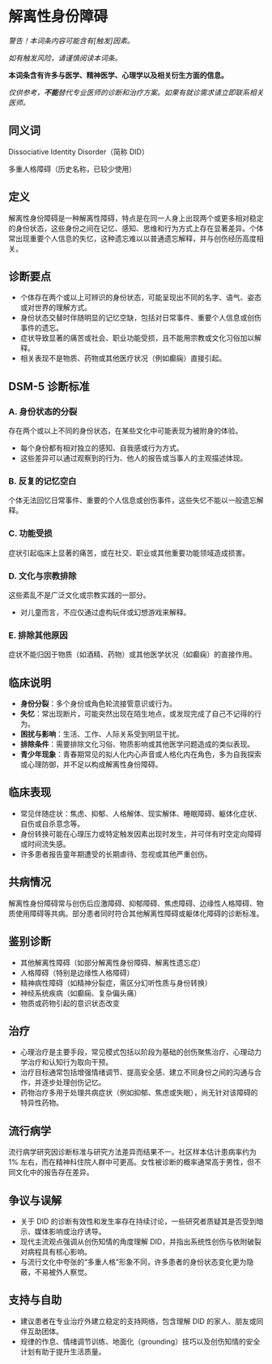 # 解离性身份障碍

**警告！本词条内容可能含有*[触发]*因素。**

_如有触发风险，请谨慎阅读本词条。_

**本词条含有许多与医学、精神医学、心理学以及相关衍生方面的信息。**

_仅供参考，**不能**替代专业医师的诊断和治疗方案。如果有就诊需求请立即联系相关医师。_

## 同义词

Dissociative Identity Disorder（简称 DID）

多重人格障碍（历史名称，已较少使用）

## 定义

解离性身份障碍是一种解离性障碍，特点是在同一人身上出现两个或更多相对稳定的身份状态，这些身份之间在记忆、感知、思维和行为方式上存在显著差异。个体常出现重要个人信息的失忆，这种遗忘难以以普通遗忘解释，并与创伤经历高度相关。

## 诊断要点

- 个体存在两个或以上可辨识的身份状态，可能呈现出不同的名字、语气、姿态或对世界的理解方式。
- 身份状态交替时伴随明显的记忆空缺，包括对日常事件、重要个人信息或创伤事件的遗忘。
- 症状导致显著的痛苦或社会、职业功能受损，且不能用宗教或文化习俗加以解释。
- 相关表现不是物质、药物或其他医疗状况（例如癫痫）直接引起。

## DSM-5 诊断标准

### A. 身份状态的分裂

存在两个或以上不同的身份状态，在某些文化中可能表现为被附身的体验。

- 每个身份都有相对独立的感知、自我感或行为方式。
- 这些差异可以通过观察到的行为、他人的报告或当事人的主观描述体现。

### B. 反复的记忆空白

个体无法回忆日常事件、重要的个人信息或创伤事件，这些失忆不能以一般遗忘解释。

### C. 功能受损

症状引起临床上显著的痛苦，或在社交、职业或其他重要功能领域造成损害。

### D. 文化与宗教排除

这些紊乱不是广泛文化或宗教实践的一部分。

- 对儿童而言，不应仅通过虚构玩伴或幻想游戏来解释。

### E. 排除其他原因

症状不能归因于物质（如酒精、药物）或其他医学状况（如癫痫）的直接作用。

## 临床说明

- **身份分裂**：多个身份或角色轮流接管意识或行为。
- **失忆**：常出现断片，可能突然出现在陌生地点，或发现完成了自己不记得的行为。
- **困扰与影响**：生活、工作、人际关系受到明显干扰。
- **排除条件**：需要排除文化习俗、物质影响或其他医学问题造成的类似表现。
- **青少年现象**：青春期常见的拟人化内心声音或人格化内在角色，多为自我探索或心理防御，并不足以构成解离性身份障碍。

## 临床表现

- 常见伴随症状：焦虑、抑郁、人格解体、现实解体、睡眠障碍、躯体化症状、自伤或自杀意念等。
- 身份转换可能在心理压力或特定触发因素出现时发生，并可伴有时空定向障碍或时间流失感。
- 许多患者报告童年期遭受的长期虐待、忽视或其他严重创伤。

## 共病情况

解离性身份障碍常与创伤后应激障碍、抑郁障碍、焦虑障碍、边缘性人格障碍、物质使用障碍等共病。部分患者同时符合其他解离性障碍或躯体化障碍的诊断标准。

## 鉴别诊断

- 其他解离性障碍（如部分解离性身份障碍、解离性遗忘症）
- 人格障碍（特别是边缘性人格障碍）
- 精神病性障碍（如精神分裂症，需区分幻听性质与身份转换）
- 神经系统疾病（如癫痫、复杂偏头痛）
- 物质或药物引起的意识状态改变

## 治疗

- 心理治疗是主要手段，常见模式包括以阶段为基础的创伤聚焦治疗、心理动力学治疗和认知行为取向干预。
- 治疗目标通常包括增强情绪调节、提高安全感、建立不同身份之间的沟通与合作，并逐步处理创伤记忆。
- 药物治疗多用于处理共病症状（例如抑郁、焦虑或失眠），尚无针对该障碍的特异性药物。

## 流行病学

流行病学研究因诊断标准与研究方法差异而结果不一。社区样本估计患病率约为 1% 左右，而在精神科住院人群中可更高。女性被诊断的概率通常高于男性，但不同文化中的报告存在差异。

## 争议与误解

- 关于 DID 的诊断有效性和发生率存在持续讨论，一些研究者质疑其是否受到暗示、媒体影响或治疗诱导。
- 现代主流观点强调从创伤知情的角度理解 DID，并指出系统性创伤与依附破裂对病程具有核心影响。
- 与流行文化中夸张的“多重人格”形象不同，许多患者的身份状态变化更为隐蔽，不易被外人察觉。

## 支持与自助

- 建议患者在专业治疗外建立稳定的支持网络，包含理解 DID 的家人、朋友或同伴互助团体。
- 规律的作息、情绪调节训练、地面化（grounding）技巧以及创伤知情的安全计划有助于提升生活质量。
